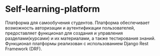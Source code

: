 # Self-learning-platform
Платформа для самообучения студентов. Платформа обеспечивает возможность авторизации и аутентификации пользователей, предоставляет функционал для создания и управления разделами(курсами) и их материалами, а также тестирования знаний. Функционал платформы реализован с использованием Django Rest Framework (DRF).
